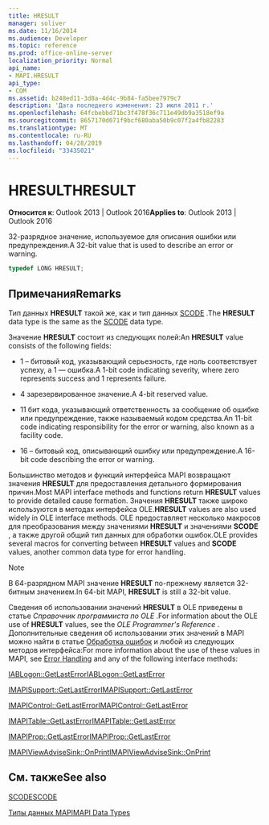 ```yaml
---
title: HRESULT
manager: soliver
ms.date: 11/16/2014
ms.audience: Developer
ms.topic: reference
ms.prod: office-online-server
localization_priority: Normal
api_name:
- MAPI.HRESULT
api_type:
- COM
ms.assetid: b248ed11-3d8a-4d4c-9b84-fa5bee7979c7
description: 'Дата последнего изменения: 23 июля 2011 г.'
ms.openlocfilehash: 64fcbebbd71bc3f478f36c711e49db9a3518ef9a
ms.sourcegitcommit: 8657170d071f9bcf680aba50b9c07f2a4fb82283
ms.translationtype: MT
ms.contentlocale: ru-RU
ms.lasthandoff: 04/28/2019
ms.locfileid: "33435021"
---
```

# <a name="hresult"></a><span data-ttu-id="5a038-103">HRESULT</span><span class="sxs-lookup"><span data-stu-id="5a038-103">HRESULT</span></span>

  
  
<span data-ttu-id="5a038-104">**Относится к**: Outlook 2013 | Outlook 2016</span><span class="sxs-lookup"><span data-stu-id="5a038-104">**Applies to**: Outlook 2013 | Outlook 2016</span></span> 
  
<span data-ttu-id="5a038-105">32-разрядное значение, используемое для описания ошибки или предупреждения.</span><span class="sxs-lookup"><span data-stu-id="5a038-105">A 32-bit value that is used to describe an error or warning.</span></span>
  
```cpp
typedef LONG HRESULT;
```

## <a name="remarks"></a><span data-ttu-id="5a038-106">Примечания</span><span class="sxs-lookup"><span data-stu-id="5a038-106">Remarks</span></span>

<span data-ttu-id="5a038-107">Тип данных **HRESULT** такой же, как и тип данных [SCODE](scode.md) .</span><span class="sxs-lookup"><span data-stu-id="5a038-107">The **HRESULT** data type is the same as the [SCODE](scode.md) data type.</span></span> 
  
<span data-ttu-id="5a038-108">Значение **HRESULT** состоит из следующих полей:</span><span class="sxs-lookup"><span data-stu-id="5a038-108">An **HRESULT** value consists of the following fields:</span></span> 
  
- <span data-ttu-id="5a038-109">1 – битовый код, указывающий серьезность, где ноль соответствует успеху, а 1 — ошибка.</span><span class="sxs-lookup"><span data-stu-id="5a038-109">A 1-bit code indicating severity, where zero represents success and 1 represents failure.</span></span>
    
- <span data-ttu-id="5a038-110">4 зарезервированное значение.</span><span class="sxs-lookup"><span data-stu-id="5a038-110">A 4-bit reserved value.</span></span>
    
- <span data-ttu-id="5a038-111">11 бит кода, указывающий ответственность за сообщение об ошибке или предупреждение, также называемый кодом средства.</span><span class="sxs-lookup"><span data-stu-id="5a038-111">An 11-bit code indicating responsibility for the error or warning, also known as a facility code.</span></span>
    
- <span data-ttu-id="5a038-112">16 – битовый код, описывающий ошибку или предупреждение.</span><span class="sxs-lookup"><span data-stu-id="5a038-112">A 16-bit code describing the error or warning.</span></span>
    
<span data-ttu-id="5a038-113">Большинство методов и функций интерфейса MAPI возвращают значения **HRESULT** для предоставления детального формирования причин.</span><span class="sxs-lookup"><span data-stu-id="5a038-113">Most MAPI interface methods and functions return **HRESULT** values to provide detailed cause formation.</span></span> <span data-ttu-id="5a038-114">Значения **HRESULT** также широко используются в методах интерфейса OLE.</span><span class="sxs-lookup"><span data-stu-id="5a038-114">**HRESULT** values are also used widely in OLE interface methods.</span></span> <span data-ttu-id="5a038-115">OLE предоставляет несколько макросов для преобразования между значениями **HRESULT** и значениями **SCODE** , а также другой общий тип данных для обработки ошибок.</span><span class="sxs-lookup"><span data-stu-id="5a038-115">OLE provides several macros for converting between **HRESULT** values and **SCODE** values, another common data type for error handling.</span></span> 
  
> [!NOTE]
> <span data-ttu-id="5a038-116">В 64-разрядном MAPI значение **HRESULT** по-прежнему является 32-битным значением.</span><span class="sxs-lookup"><span data-stu-id="5a038-116">In 64-bit MAPI, **HRESULT** is still a 32-bit value.</span></span> 
  
<span data-ttu-id="5a038-117">Сведения об использовании значений **HRESULT** в OLE приведены в статье *Справочник программиста по OLE* .</span><span class="sxs-lookup"><span data-stu-id="5a038-117">For information about the OLE use of **HRESULT** values, see the  *OLE Programmer's Reference*  .</span></span> <span data-ttu-id="5a038-118">Дополнительные сведения об использовании этих значений в MAPI можно найти в статье [Обработка ошибок](error-handling-in-mapi.md) и любой из следующих методов интерфейса:</span><span class="sxs-lookup"><span data-stu-id="5a038-118">For more information about the use of these values in MAPI, see [Error Handling](error-handling-in-mapi.md) and any of the following interface methods:</span></span> 
  
[<span data-ttu-id="5a038-119">IABLogon::GetLastError</span><span class="sxs-lookup"><span data-stu-id="5a038-119">IABLogon::GetLastError</span></span>](iablogon-getlasterror.md)
  
[<span data-ttu-id="5a038-120">IMAPISupport::GetLastError</span><span class="sxs-lookup"><span data-stu-id="5a038-120">IMAPISupport::GetLastError</span></span>](imapisupport-getlasterror.md)
  
[<span data-ttu-id="5a038-121">IMAPIControl::GetLastError</span><span class="sxs-lookup"><span data-stu-id="5a038-121">IMAPIControl::GetLastError</span></span>](imapicontrol-getlasterror.md)
  
[<span data-ttu-id="5a038-122">IMAPITable::GetLastError</span><span class="sxs-lookup"><span data-stu-id="5a038-122">IMAPITable::GetLastError</span></span>](imapitable-getlasterror.md)
  
[<span data-ttu-id="5a038-123">IMAPIProp::GetLastError</span><span class="sxs-lookup"><span data-stu-id="5a038-123">IMAPIProp::GetLastError</span></span>](imapiprop-getlasterror.md)
  
[<span data-ttu-id="5a038-124">IMAPIViewAdviseSink::OnPrint</span><span class="sxs-lookup"><span data-stu-id="5a038-124">IMAPIViewAdviseSink::OnPrint</span></span>](imapiviewadvisesink-onprint.md)
  
## <a name="see-also"></a><span data-ttu-id="5a038-125">См. также</span><span class="sxs-lookup"><span data-stu-id="5a038-125">See also</span></span>



[<span data-ttu-id="5a038-126">SCODE</span><span class="sxs-lookup"><span data-stu-id="5a038-126">SCODE</span></span>](scode.md)


[<span data-ttu-id="5a038-127">Типы данных MAPI</span><span class="sxs-lookup"><span data-stu-id="5a038-127">MAPI Data Types</span></span>](mapi-data-types.md)

